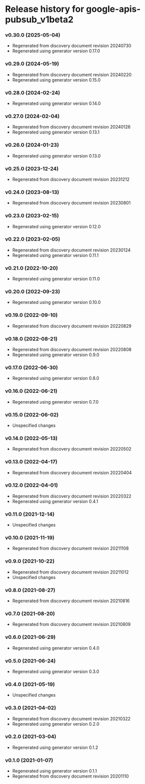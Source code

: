 # Release history for google-apis-pubsub_v1beta2

### v0.30.0 (2025-05-04)

* Regenerated from discovery document revision 20240730
* Regenerated using generator version 0.17.0

### v0.29.0 (2024-05-19)

* Regenerated from discovery document revision 20240220
* Regenerated using generator version 0.15.0

### v0.28.0 (2024-02-24)

* Regenerated using generator version 0.14.0

### v0.27.0 (2024-02-04)

* Regenerated from discovery document revision 20240126
* Regenerated using generator version 0.13.1

### v0.26.0 (2024-01-23)

* Regenerated using generator version 0.13.0

### v0.25.0 (2023-12-24)

* Regenerated from discovery document revision 20231212

### v0.24.0 (2023-08-13)

* Regenerated from discovery document revision 20230801

### v0.23.0 (2023-02-15)

* Regenerated using generator version 0.12.0

### v0.22.0 (2023-02-05)

* Regenerated from discovery document revision 20230124
* Regenerated using generator version 0.11.1

### v0.21.0 (2022-10-20)

* Regenerated using generator version 0.11.0

### v0.20.0 (2022-09-23)

* Regenerated using generator version 0.10.0

### v0.19.0 (2022-09-10)

* Regenerated from discovery document revision 20220829

### v0.18.0 (2022-08-21)

* Regenerated from discovery document revision 20220808
* Regenerated using generator version 0.9.0

### v0.17.0 (2022-06-30)

* Regenerated using generator version 0.8.0

### v0.16.0 (2022-06-21)

* Regenerated using generator version 0.7.0

### v0.15.0 (2022-06-02)

* Unspecified changes

### v0.14.0 (2022-05-13)

* Regenerated from discovery document revision 20220502

### v0.13.0 (2022-04-17)

* Regenerated from discovery document revision 20220404

### v0.12.0 (2022-04-01)

* Regenerated from discovery document revision 20220322
* Regenerated using generator version 0.4.1

### v0.11.0 (2021-12-14)

* Unspecified changes

### v0.10.0 (2021-11-19)

* Regenerated from discovery document revision 20211108

### v0.9.0 (2021-10-22)

* Regenerated from discovery document revision 20211012
* Unspecified changes

### v0.8.0 (2021-08-27)

* Regenerated from discovery document revision 20210816

### v0.7.0 (2021-08-20)

* Regenerated from discovery document revision 20210809

### v0.6.0 (2021-06-29)

* Regenerated using generator version 0.4.0

### v0.5.0 (2021-06-24)

* Regenerated using generator version 0.3.0

### v0.4.0 (2021-05-19)

* Unspecified changes

### v0.3.0 (2021-04-02)

* Regenerated from discovery document revision 20210322
* Regenerated using generator version 0.2.0

### v0.2.0 (2021-03-04)

* Regenerated using generator version 0.1.2

### v0.1.0 (2021-01-07)

* Regenerated using generator version 0.1.1
* Regenerated from discovery document revision 20201110

